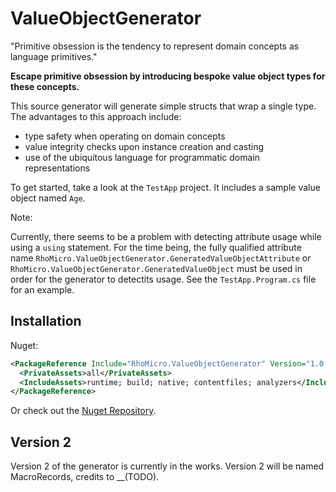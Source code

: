 # ValueObjectGenerator

"Primitive obsession is the tendency to represent domain concepts as language primitives."

**Escape primitive obsession by introducing bespoke value object types for these concepts.**

This source generator will generate simple structs that wrap a single type.
The advantages to this approach include:
- type safety when operating on domain concepts
- value integrity checks upon instance creation and casting
- use of the ubiquitous language for programmatic domain representations

To get started, take a look at the `TestApp` project. It includes a sample value object named `Age`.

Note: 

Currently, there seems to be a problem with detecting attribute usage while using a `using` statement.
For the time being, the fully qualified attribute name `RhoMicro.ValueObjectGenerator.GeneratedValueObjectAttribute`
or `RhoMicro.ValueObjectGenerator.GeneratedValueObject` must be used in order for the generator to detectits usage. See the `TestApp.Program.cs` file for an example.

## Installation

Nuget:
```xml
<PackageReference Include="RhoMicro.ValueObjectGenerator" Version="1.0.0">
  <PrivateAssets>all</PrivateAssets>
  <IncludeAssets>runtime; build; native; contentfiles; analyzers</IncludeAssets>
</PackageReference>
```
Or check out the [Nuget Repository](https://www.nuget.org/packages/RhoMicro.ValueObjectGenerator).

## Version 2

Version 2 of the generator is currently in the works.
Version 2 will be named MacroRecords, credits to __(TODO).
